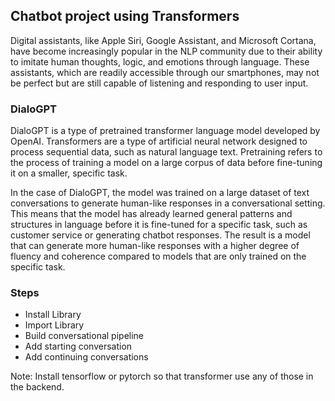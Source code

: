 ## Chatbot project using Transformers

Digital assistants, like Apple Siri, Google Assistant, and Microsoft Cortana, have become increasingly popular in the NLP community due to their ability to imitate human thoughts, logic, and emotions through language. These assistants, which are readily accessible through our smartphones, may not be perfect but are still capable of listening and responding to user input.

### DialoGPT

DialoGPT is a type of pretrained transformer language model developed by OpenAI. Transformers are a type of artificial neural network designed to process sequential data, such as natural language text. Pretraining refers to the process of training a model on a large corpus of data before fine-tuning it on a smaller, specific task.

In the case of DialoGPT, the model was trained on a large dataset of text conversations to generate human-like responses in a conversational setting. This means that the model has already learned general patterns and structures in language before it is fine-tuned for a specific task, such as customer service or generating chatbot responses. The result is a model that can generate more human-like responses with a higher degree of fluency and coherence compared to models that are only trained on the specific task.

### Steps 
- Install Library
- Import Library
- Build conversational pipeline
- Add starting conversation 
- Add continuing conversations 

Note: Install tensorflow or pytorch so that transformer use any of those in the backend.
